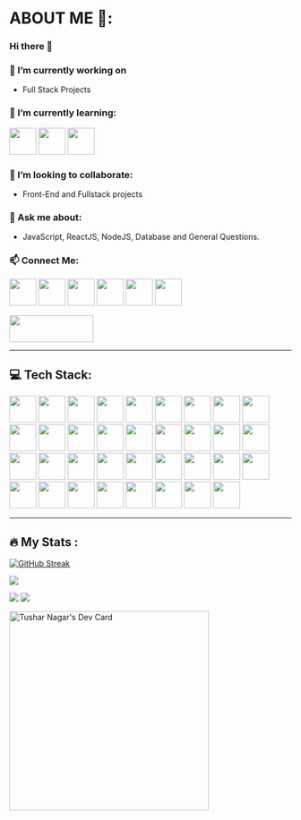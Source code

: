 # ABOUT ME 👋:

### Hi there 👋

### 🔭 I’m currently working on
- Full Stack Projects 

### 🌱 I’m currently learning:
<img src="https://github.com/dheereshagrwal/coloured-icons/blob/master/public/logos/technology/nextjs/nextjs-light.svg" height="48" width="48"> <img src="https://github.com/dheereshagrwal/coloured-icons/blob/master/public/logos/technology/aws/aws-light.svg" height="48" width="48"> <img src="https://github.com/veritablestudios/colored-icons/blob/master/public/logos/technology/graphql/graphql.svg" height="48" width="48">
   
### 👯 I’m looking to collaborate:
- Front-End and Fullstack projects

### 💬 Ask me about:
- JavaScript, ReactJS, NodeJS, Database and General Questions.

### 📫 Connect Me:
<img src="https://github.com/dheereshagrwal/coloured-icons/blob/master/public/logos/social%20media/x/x-light.svg" height="48" width="48"> <img src="https://github.com/dheereshagrwal/coloured-icons/blob/master/public/logos/social%20media/linkedin/linkedin.svg" height="48" width="48"> <img src="https://github.com/dheereshagrwal/coloured-icons/blob/master/public/logos/social%20media/discord/discord.svg" height="48" width="48"> <img src="https://github.com/dheereshagrwal/coloured-icons/blob/master/public/logos/technology/leetcode/leetcode-light.png" height="48" width="48"> <img src="https://github.com/dheereshagrwal/coloured-icons/blob/master/public/logos/social%20media/snapchat/snapchat.svg" height="48" width="48"> <img src="https://github.com/dheereshagrwal/coloured-icons/blob/master/public/logos/social%20media/instagram/instagram.svg" height="48" width="48">

<img src="https://github.com/DevFreAkeD/DevFreAkeD/assets/32740788/5f1d7e3d-8a06-4df9-a088-e02daca87aaf" height="48" width="150">


<!-- 📫 How to reach me: ...
- 😄 Pronouns: ...
- ⚡ Fun fact: ...
-->
---

## 💻 Tech Stack:
<img src="https://github.com/dheereshagrwal/colored-icons/blob/master/public/logos/technology/c/c.svg" height="48" width="48"> <img src="https://github.com/dheereshagrwal/colored-icons/blob/master/public/logos/technology/cpp/cpp.svg" height="48" width="48"> <img src="https://github.com/DevFreAkeD/colored-icons/blob/master/public/icons/python/python.svg" height="48" width="48"> <img src="https://github.com/dheereshagrwal/colored-icons/blob/master/public/logos/technology/html/html.svg" height="48" width="48"> <img src="https://github.com/dheereshagrwal/colored-icons/blob/master/public/logos/technology/css/css.svg" height="48" width="48"> <img src="https://github.com/dheereshagrwal/colored-icons/blob/master/public/logos/technology/javascript/javascript.svg" height="48" width="48"> <img src="https://github.com/dheereshagrwal/colored-icons/blob/master/public/logos/technology/typescript/typescript.svg" height="48" width="48"> <img src="https://github.com/dheereshagrwal/colored-icons/blob/master/public/logos/technology/mysql/mysql.svg" height="48" width="48"> <img src="https://github.com/dheereshagrwal/coloured-icons/blob/master/public/logos/technology/sqlite/sqlite.svg" height="48" width="48"> <img src="https://github.com/dheereshagrwal/colored-icons/blob/master/public/logos/technology/mongodb/mongodb.svg" height="48" width="48"> <img src="https://github.com/dheereshagrwal/colored-icons/blob/master/public/logos/technology/postgresql/postgresql.svg" height="48" width="48" /> <img src="https://github.com/dheereshagrwal/colored-icons/blob/master/public/logos/technology/npm/npm.svg" height="48" width="48"> <img src="https://github.com/dheereshagrwal/colored-icons/blob/master/public/logos/technology/nodejs/nodejs.svg" height="48" width="48"> <img src="https://github.com/DevFreAkeD/colored-icons/blob/master/public/icons/expressjs/expressjs.svg" height="48" width="48"> <img src="https://github.com/dheereshagrwal/colored-icons/blob/master/public/logos/technology/react/react.svg" height="48" width="48"> <img src="https://github.com/DevFreAkeD/colored-icons/blob/master/public/icons/vuejs/vuejs.svg" height="48" width="48"> <img src="https://github.com/dheereshagrwal/colored-icons/blob/master/public/logos/technology/bootstrap/bootstrap.svg" height="48" width="48"> <img src="https://github.com/dheereshagrwal/colored-icons/blob/master/public/logos/technology/tailwindcss/tailwindcss.svg" height="48" width="48"> <img src="https://github.com/dheereshagrwal/coloured-icons/blob/master/public/logos/technology/git/git.svg" height="48" width="48">  <img src="https://github.com/dheereshagrwal/coloured-icons/blob/master/public/logos/technology/github/github-light.svg" height="48" width="48"> <img src="https://github.com/dheereshagrwal/colored-icons/blob/master/public/logos/technology/vercel/vercel-light.svg" height="48" width="48"> <img src="https://github.com/dheereshagrwal/coloured-icons/blob/master/public/logos/technology/netlify/netlify.svg" height="48" width="48"> <img src="https://github.com/dheereshagrwal/coloured-icons/blob/master/public/logos/technology/render/render.svg" height="48" width="48"> <img src="https://github.com/dheereshagrwal/coloured-icons/blob/master/public/logos/technology/redux/redux.svg" height="48" width="48"> <img src="https://github.com/dheereshagrwal/coloured-icons/blob/master/public/logos/technology/firebase/firebase.svg" height="48" width="48"> <img src="https://github.com/dheereshagrwal/coloured-icons/blob/master/public/logos/technology/sanity/sanity.svg" height="48" width="48"> <img src="https://authenticator.2stable.com/assets/img/2fa-services/Icons/clerk.com.svg" height="48" width="48"> <img src="https://github.com/dheereshagrwal/coloured-icons/blob/master/public/logos/technology/discordjs/discordjs.svg" height="48" width="48"> <img src="https://github.com/dheereshagrwal/coloured-icons/blob/master/public/logos/technology/oauth/oauth.svg" height="48" width="48"> <img src="https://github.com/dheereshagrwal/coloured-icons/blob/master/public/logos/technology/aws/aws-light.svg" height="48" width="48"> <img src="https://github.com/dheereshagrwal/coloured-icons/blob/master/public/logos/technology/shadcn/shadcn-light.png" height="48" width="48"> <img src="https://github.com/dheereshagrwal/coloured-icons/blob/master/public/logos/financial%20services/stripe/stripe.jpeg" height="48" width="48"> <img src="https://github.com/dheereshagrwal/coloured-icons/blob/master/public/logos/technology/tensorflow/tensorflow.svg" height="48" width="48"> <img src="https://github.com/dheereshagrwal/coloured-icons/blob/master/public/logos/technology/opencv/opencv.svg" height="48" width="48"> <img src="https://github.com/dheereshagrwal/coloured-icons/blob/master/public/logos/technology/sequelize/sequelize.svg" height="48" width="48">


---

## :fire: My Stats :
[![GitHub Streak](https://streak-stats.demolab.com?user=DevFreAkeD&theme=github-dark)](https://git.io/streak-stats)

![](http://github-profile-summary-cards.vercel.app/api/cards/profile-details?username=DevFreAkeD&theme=github_dark)

![](http://github-profile-summary-cards.vercel.app/api/cards/repos-per-language?username=DevFreAkeD&theme=github_dark)    ![](http://github-profile-summary-cards.vercel.app/api/cards/most-commit-language?username=DevFreAkeD&theme=github_dark)

<a href="https://app.daily.dev/freaked"><img src="https://api.daily.dev/devcards/v2/D6SPjTkUrRXT4T7Avt1Db.png?type=default&r=aca" width="356" alt="Tushar Nagar's Dev Card"/></a>

